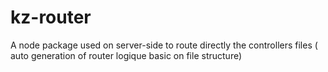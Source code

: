 # kz-router
A node package used on server-side to route directly the controllers files ( auto generation of router logique basic on file structure)
